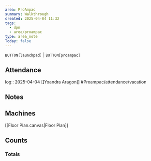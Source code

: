 ```yaml
---
area: ProAmpac
summary: Walkthrough
created: 2025-04-04 11:32
tags:
  - dpn
  - area/proampac
type: area_note
Today: false
---
```

`BUTTON[launchpad]` | `BUTTON[proampac]`


## Attendance

log:: 2025-04-04 [[Yoandra Aragon]] #Proampac/attendance/vacation 

## Notes

## Machines

[[Floor Plan.canvas|Floor Plan]]

## Counts


### Totals

